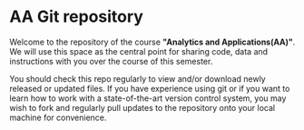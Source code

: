 # AA Git repository

Welcome to the repository of the course **"Analytics and Applications(AA)"**. We will use this space as the central point for sharing code, data and instructions with you over the course of this semester.

You should check this repo regularly to view and/or download newly released or updated files. If you have experience using git or if you want to learn how to work with a state-of-the-art version control system, you may wish to fork and regularly pull updates to the repository onto your local machine for convenience.
